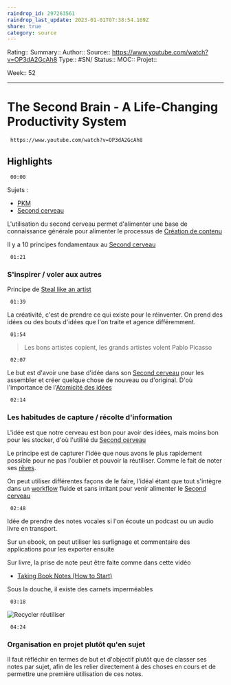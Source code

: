 ```yaml
---
raindrop_id: 297263561
raindrop_last_update: 2023-01-01T07:38:54.169Z
share: true
category: source
---
```


Rating::
Summary:: 
Author::
Source:: https://www.youtube.com/watch?v=OP3dA2GcAh8
Type:: #SN/
Status:: 
MOC::
Projet:: 

Week:: 52

***
# The Second Brain - A Life-Changing Productivity System

```timestamp-url 
 https://www.youtube.com/watch?v=OP3dA2GcAh8
 ```


## Highlights

```timestamp 
 00:00
 ```
Sujets :

- [PKM](PKM)
- [Second cerveau](Second%20cerveau)

L'utilisation du second cerveau permet d'alimenter une base de connaissance générale pour alimenter le processus de [Création de contenu](Cr%C3%A9ation%20de%20contenu.md)

Il y a 10 principes fondamentaux au [Second cerveau](Second%20cerveau)

```timestamp 
 01:21
 ```

### S'inspirer / voler aux autres

Principe de [Steal like an artist](Steal%20like%20an%20artist)

```timestamp 
 01:39
 ```

La créativité, c'est de prendre ce qui existe pour le réinventer. On prend des idées ou des bouts d'idées que l'on traite et agence différemment.

```timestamp 
 01:54
 ```

> Les bons artistes copient, les grands artistes volent
> Pablo Picasso 

```timestamp 
 02:07
 ```

Le but est d'avoir une base d'idée dans son [Second cerveau](Second%20cerveau) pour les assembler et créer quelque chose de nouveau ou d'original.
D'où l'importance de l'[Atomicité des idées](Atomicit%C3%A9%20des%20id%C3%A9es)

```timestamp 
 02:14
 ```

### Les habitudes de capture / récolte d'information

L'idée est que notre cerveau est bon pour avoir des idées, mais moins bon pour les stocker, d'où l'utilité du [Second cerveau](Second%20cerveau)

Le principe est de capturer l'idée que nous avons le plus rapidement possible pour ne pas l'oublier et pouvoir la réutiliser. Comme le fait de noter ses [rêves](r%C3%AAves.md).

On peut utiliser différentes façons de le faire, l'idéal étant que tout s'intègre dans un [workflow](workflow.md) fluide et sans irritant pour venir alimenter le [Second cerveau](Second%20cerveau)

```timestamp 
 02:48
 ```

Idée de prendre des notes vocales si l'on écoute un podcast ou un audio livre en transport.

Sur un ebook, on peut utiliser les surlignage et commentaire des applications pour les exporter ensuite

Sur livre, la prise de note peut être faite comme dans cette vidéo
- [Taking Book Notes (How to Start)](Taking%20Book%20Notes%20(How%20to%20Start))

Sous la douche, il existe des carnets imperméables

```timestamp 
 03:18
 ```

![Recycler  réutiliser](Recycler%20%20r%C3%A9utiliser)

```timestamp 
 04:24
 ```

### Organisation en projet plutôt qu'en sujet

Il faut réfléchir en termes de but et d'objectif plutôt que de classer ses notes par sujet, afin de les relier directement à des choses en cours et de permettre une première utilisation de ces notes.

